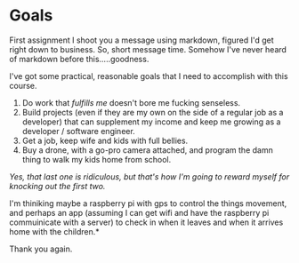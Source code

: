 # Goals

First assignment I shoot you a message using markdown, figured I'd get right down to business. So, short message time. Somehow I've never heard of markdown before this.....goodness. 

I've got some practical, reasonable goals that I need to accomplish with this course. 

1. Do work that *fulfills me* doesn't bore me fucking senseless. 
2. Build projects (even if they are my own on the side of a regular job as a developer) that can supplement my income and 
keep me growing as a developer / software engineer. 
3. Get a job, keep wife and kids with full bellies. 
4. Buy a drone, with a go-pro camera attached, and program the damn thing to walk my kids home from school. 

*Yes, that last one is ridiculous, but that's how I'm going to reward myself for knocking out the first two.*

I'm thiniking maybe a raspberry pi with gps to control the things movement, and perhaps an app (assuming I can get 
wifi and have the raspberry pi commuinicate with a server) to check in when it leaves and when it arrives home with the children.*

Thank you again. 
